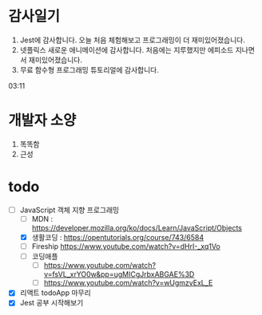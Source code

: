 # 감사일기

1. Jest에 감사합니다. 오늘 처음 체험해보고 프로그래밍이 더 재미있어졌습니다.
2. 넷플릭스 새로운 애니메이션에 감사합니다. 처음에는 지루했지만 에피소드 지나면서 재미있어졌습니다.
3. 무료 함수형 프로그래밍 튜토리얼에 감사합니다.

03:11

# 개발자 소양
1. 똑똑함
2. 근성

# todo
- [ ] JavaScript 객체 지향 프로그래밍
    - [ ] MDN : https://developer.mozilla.org/ko/docs/Learn/JavaScript/Objects
    - [x] 생활코딩 : https://opentutorials.org/course/743/6584
    - [ ] Fireship https://www.youtube.com/watch?v=dHrI-_xq1Vo
    - [ ] 코딩애플 
        - [ ] https://www.youtube.com/watch?v=fsVL_xrYO0w&pp=ugMICgJrbxABGAE%3D
        - [ ] https://www.youtube.com/watch?v=wUgmzvExL_E
- [x] 리액트 todoApp 마무리
- [x] Jest 공부 시작해보기